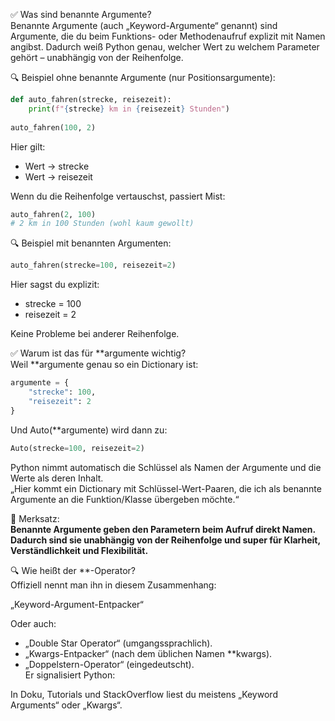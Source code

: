 ✅ Was sind benannte Argumente?  
Benannte Argumente (auch „Keyword-Argumente“ genannt) sind Argumente, die du beim Funktions- oder Methodenaufruf 
explizit mit Namen angibst.
Dadurch weiß Python genau, welcher Wert zu welchem Parameter gehört – unabhängig von der Reihenfolge.

🔍 Beispiel ohne benannte Argumente (nur Positionsargumente):  
```python
def auto_fahren(strecke, reisezeit):
    print(f"{strecke} km in {reisezeit} Stunden")
    
auto_fahren(100, 2)
```
Hier gilt:
* Wert → strecke  
* Wert → reisezeit  

Wenn du die Reihenfolge vertauschst, passiert Mist:
```python
auto_fahren(2, 100)
# 2 km in 100 Stunden (wohl kaum gewollt)
```

🔍 Beispiel mit benannten Argumenten:
```python
auto_fahren(strecke=100, reisezeit=2)
```
Hier sagst du explizit:  
* strecke = 100  
* reisezeit = 2

Keine Probleme bei anderer Reihenfolge.

✅ Warum ist das für **argumente wichtig?  
Weil **argumente genau so ein Dictionary ist:  
```python
argumente = {
    "strecke": 100,
    "reisezeit": 2
}
```
Und Auto(**argumente) wird dann zu:  
```python
Auto(strecke=100, reisezeit=2)
```
Python nimmt automatisch die Schlüssel als Namen der Argumente und die Werte als deren Inhalt.  
„Hier kommt ein Dictionary mit Schlüssel-Wert-Paaren, die ich als benannte Argumente an die Funktion/Klasse übergeben 
möchte.“  

🔔 Merksatz:  
**Benannte Argumente geben den Parametern beim Aufruf direkt Namen.
Dadurch sind sie unabhängig von der Reihenfolge und super für Klarheit, Verständlichkeit und Flexibilität.**

🔍 Wie heißt der **-Operator?  
Offiziell nennt man ihn in diesem Zusammenhang:

„Keyword-Argument-Entpacker“

Oder auch:

* „Double Star Operator“ (umgangssprachlich).  
* „Kwargs-Entpacker“ (nach dem üblichen Namen **kwargs).  
* „Doppelstern-Operator“ (eingedeutscht).  
Er signalisiert Python:

In Doku, Tutorials und StackOverflow liest du meistens „Keyword Arguments“ oder „Kwargs“.